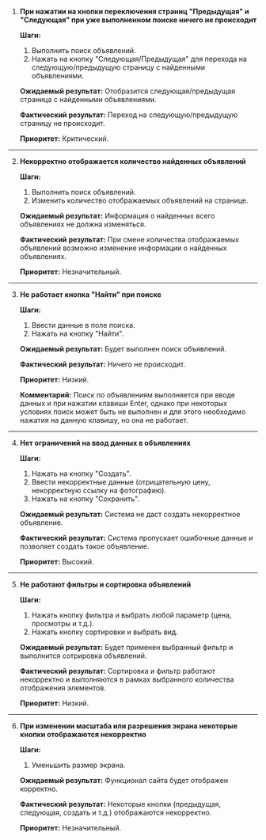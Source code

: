 1) **При нажатии на кнопки переключения страниц "Предыдущая" и "Следующая" при уже выполненном поиске ничего не происходит**

   **Шаги:**
   1. Выполнить поиск объявлений.
   2. Нажать на кнопку "Следующая/Предыдущая" для перехода на следующую/предыдущую страницу с найденными объявлениями.

   **Ожидаемый результат:** Отобразится следующая/предыдущая страница с найденными объявлениями.

   **Фактический результат:** Переход на следующую/предыдущую страницу не происходит.

   **Приоритет:** Критический.

___

2) **Некорректно отображается количество найденных объявлений**

   **Шаги:**
   1. Выполнить поиск объявлений.
   2. Изменить количество отображаемых объявлений на странице.
  
   **Ожидаемый результат:** Информация о найденных всего объявлениях не должна изменяться.

   **Фактический результат:** При смене количества отображаемых объявлений возможно изменение информации о найденных объявлениях.

   **Приоритет:** Незначительный.

___

3) **Не работает кнопка "Найти" при поиске**

   **Шаги:**
   1. Ввести данные в поле поиска.
   2. Нажать на кнопку "Найти".
  
   **Ожидаемый результат:** Будет выполнен поиск объявлений.

   **Фактический результат:** Ничего не происходит.

   **Приоритет:** Низкий.

   **Комментарий:** Поиск по объявлениям выполняется при вводе данных и при нажатии клавиши Enter, однако при некоторых условиях поиск может быть не выполнен и для этого
   необходимо нажатия на данную клавишу, но она не работает.

___

4) **Нет ограничений на ввод данных в объявлениях**

   **Шаги:**
   1. Нажать на кнопку "Создать".
   2. Ввести некорректные данные (отрицательную цену, некорректную ссылку на фотографию).
   3. Нажать на кнопку "Сохранить".
  
   **Ожидаемый результат:** Система не даст создать некорректное объявление.

   **Фактический результат:** Система пропускает ошибочные данные и позволяет создать такое объявление.

   **Приоритет:** Высокий.

___

5) **Не работают фильтры и сортировка объявлений**

   **Шаги:**
   1. Нажать кнопку фильтра и выбрать любой параметр (цена, просмотры и т.д.).
   2. Нажать кнопку сортировки и выбрать вид.

   **Ожидаемый результат:** Будет применен выбранный фильтр и выполнится сотрировка объявлений.

   **Фактический результат:** Сортировка и фильтр работают некорректно и выполняются в рамках выбранного количества отображения элементов.

   **Приоритет:** Низкий.

___

6) **При изменении масштаба или разрешения экрана некоторые кнопки отображаются некорректно**

   **Шаги:**
   1. Уменьшить размер экрана.
  
   **Ожидаемый результат:** Функционал сайта будет отображен корректно.

   **Фактический результат:** Некоторые кнопки (предыдущая, следующая, создать и т.д.) отображаются некорректно.

   **Приоритет:** Незначительный.
